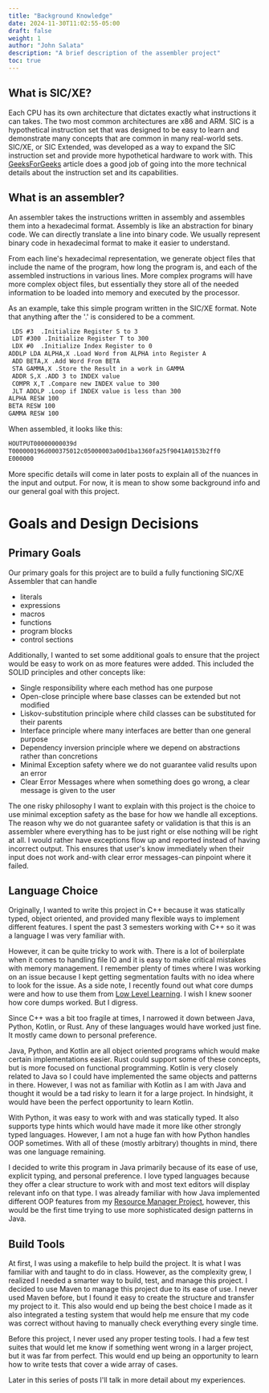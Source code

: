 ```yaml
---
title: "Background Knowledge"
date: 2024-11-30T11:02:55-05:00
draft: false
weight: 1
author: "John Salata"
description: "A brief description of the assembler project"
toc: true
---
```


## What is SIC/XE?

Each CPU has its own architecture that dictates exactly what instructions it can takes.  The two most common architectures are x86 and ARM.  SIC is a hypothetical instruction set that was designed to be easy to learn and demonstrate many concepts that are common in many real-world sets. SIC/XE, or SIC Extended, was developed as a way to expand the SIC instruction set and provide more hypothetical hardware to work with.  This [GeeksForGeeks](https://www.geeksforgeeks.org/sic-xe-architecture/) article does a good job of going into the more technical details about the instruction set and its capabilities.

## What is an assembler?

An assembler takes the instructions written in assembly and assembles them into a hexadecimal format.  Assembly is like an abstraction for binary code.  We can directly translate a line into binary code.  We usually represent binary code in hexadecimal format to make it easier to understand.

From each line's hexadecimal representation, we generate object files that include the name of the program, how long the program is, and each of the assembled instructions in various lines.  More complex programs will have more complex object files, but essentially they store all of the needed information to be loaded into memory and executed by the processor.

As an example, take this simple program written in the SIC/XE format.  Note that anything after the '.' is considered to be a comment.

```txt
 LDS #3  .Initialize Register S to 3
 LDT #300 .Initialize Register T to 300
 LDX #0  .Initialize Index Register to 0
ADDLP LDA ALPHA,X .Load Word from ALPHA into Register A
 ADD BETA,X .Add Word From BETA
 STA GAMMA,X .Store the Result in a work in GAMMA
 ADDR S,X .ADD 3 to INDEX value
 COMPR X,T .Compare new INDEX value to 300
 JLT ADDLP .Loop if INDEX value is less than 300
ALPHA RESW 100
BETA RESW 100
GAMMA RESW 100
```

When assembled, it looks like this:

```txt
HOUTPUT00000000039d
T000000196d000375012c05000003a00d1ba1360fa25f9041A0153b2ff0
E000000
```

More specific details will come in later posts to explain all of the nuances in the input and output.  For now, it is mean to show some background info and our general goal with this project.

# Goals and Design Decisions

## Primary Goals

Our primary goals for this project are to build a fully functioning SIC/XE Assembler that can handle

- literals
- expressions
- macros
- functions
- program blocks
- control sections

Additionally, I wanted to set some additional goals to ensure that the project would be easy to work on as more features were added.  This included the SOLID principles and other concepts like:

- Single responsibility where each method has one purpose
- Open-close principle where base classes can be extended but not modified
- Liskov-substitution principle where child classes can be substituted for their parents
- Interface principle where many interfaces are better than one general purpose
- Dependency inversion principle where we depend on abstractions rather than concretions
- Minimal Exception safety where we do not guarantee valid results upon an error
- Clear Error Messages where when something does go wrong, a clear message is given to the user

The one risky philosophy I want to explain with this project is the choice to use minimal exception safety as the base for how we handle all exceptions.  The reason why we do not guarantee safety or validation is that this is an assembler where everything has to be just right or else nothing will be right at all.  I would rather have exceptions flow up and reported instead of having incorrect output.  This ensures that user's know immediately when their input does not work and-with clear error messages-can pinpoint where it failed.

## Language Choice

Originally, I wanted to write this project in C++ because it was statically typed, object oriented, and provided many flexible ways to implement different features. I spent the past 3 semesters working with C++ so it was a language I was very familiar with.

However, it can be quite tricky to work with.  There is a lot of boilerplate when it comes to handling file IO and it is easy to make critical mistakes with memory management. I remember plenty of times where I was working on an issue because I kept getting segmentation faults with no idea where to look for the issue.  As a side note, I recently found out what core dumps were and how to use them from [Low Level Learning](https://www.youtube.com/watch?v=3T3ZDquDDVg). I wish I knew sooner how core dumps worked. But I digress.

Since C++ was a bit too fragile at times, I narrowed it down between Java, Python, Kotlin, or Rust.  Any of these languages would have worked just fine.  It mostly came down to personal preference.

Java, Python, and Kotlin are all object oriented programs which would make certain implementations easier.  Rust could support some of these concepts, but is more focused on functional programming.  Kotlin is very closely related to Java so I could have implemented the same objects and patterns in there.  However, I was not as familiar with Kotlin as I am with Java and thought it would be a tad risky to learn it for a large project.  In hindsight, it would have been the perfect opportunity to learn Kotlin.  

With Python, it was easy to work with and was statically typed.  It also supports type hints which would have made it more like other strongly typed languages.  However, I am not a huge fan with how Python handles OOP sometimes.  With all of these (mostly arbitrary) thoughts in mind, there was one language remaining.

I decided to write this program in Java primarily because of its ease of use, explicit typing, and personal preference. I love typed languages because they offer a clear structure to work with and most text editors will display relevant info on that type. I was already familiar with how Java implemented different OOP features from my [Resource Manager Project](https://github.com/jrsalata/dalton), however, this would be the first time trying to use more sophisticated design patterns in Java.

## Build Tools

At first, I was using a makefile to help build the project.  It is what I was familiar with and taught to do in class.  However, as the complexity grew, I realized I needed a smarter way to build, test, and manage this project.  I decided to use Maven to manage this project due to its ease of use.  I never used Maven before, but I found it easy to create the structure and transfer my project to it.  This also would end up being the best choice I made as it also integrated a testing system that would help me ensure that my code was correct without having to manually check everything every single time.  

Before this project, I never used any proper testing tools.  I had a few test suites that would let me know if something went wrong in a larger project, but it was far from perfect.  This would end up being an opportunity to learn how to write tests that cover a wide array of cases.  

Later in this series of posts I'll talk in more detail about my experiences.
